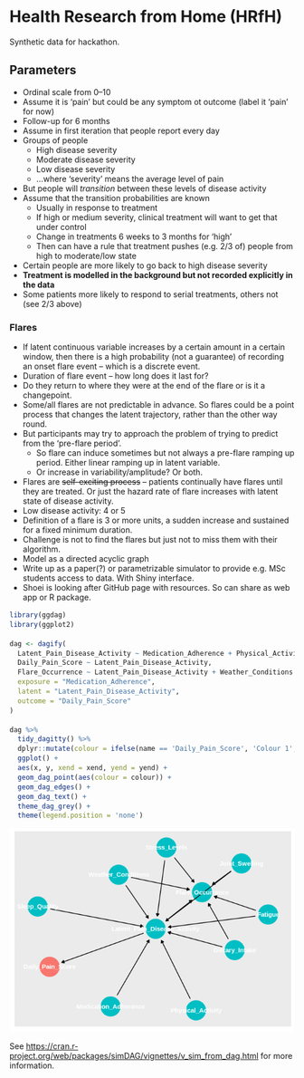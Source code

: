

# Health Research from Home (HRfH)

Synthetic data for hackathon.

## Parameters

- Ordinal scale from 0–10
- Assume it is ‘pain’ but could be any symptom ot outcome (label it
  ‘pain’ for now)
- Follow-up for 6 months
- Assume in first iteration that people report every day
- Groups of people
  - High disease severity
  - Moderate disease severity
  - Low disease severity
  - …where ‘severity’ means the average level of pain
- But people will *transition* between these levels of disease activity
- Assume that the transition probabilities are known
  - Usually in response to treatment
  - If high or medium severity, clinical treatment will want to get that
    under control
  - Change in treatments 6 weeks to 3 months for ‘high’
  - Then can have a rule that treatment pushes (e.g. 2/3 of) people from
    high to moderate/low state
- Certain people are more likely to go back to high disease severity
- **Treatment is modelled in the background but not recorded explicitly
  in the data**
- Some patients more likely to respond to serial treatments, others not
  (see 2/3 above)

### Flares

- If latent continuous variable increases by a certain amount in a
  certain window, then there is a high probability (not a guarantee) of
  recording an onset flare event – which is a discrete event.
- Duration of flare event – how long does it last for?
- Do they return to where they were at the end of the flare or is it a
  changepoint.
- Some/all flares are not predictable in advance. So flares could be a
  point process that changes the latent trajectory, rather than the
  other way round.
- But participants may try to approach the problem of trying to predict
  from the ‘pre-flare period’.
  - So flare can induce sometimes but not always a pre-flare ramping up
    period. Either linear ramping up in latent variable.
  - Or increase in variability/amplitude? Or both.
- Flares are ~~self-exciting process~~ – patients continually have
  flares until they are treated. Or just the hazard rate of flare
  increases with latent state of disease activity.
- Low disease activity: 4 or 5
- Definition of a flare is 3 or more units, a sudden increase and
  sustained for a fixed minimum duration.
- Challenge is not to find the flares but just not to miss them with
  their algorithm.
- Model as a directed acyclic graph
- Write up as a paper(?) or parametrizable simulator to provide e.g. MSc
  students access to data. With Shiny interface.
- Shoei is looking after GitHub page with resources. So can share as web
  app or R package.

``` r
library(ggdag)
library(ggplot2)

dag <- dagify(
  Latent_Pain_Disease_Activity ~ Medication_Adherence + Physical_Activity + Sleep_Quality + Weather_Conditions + Stress_Levels + Dietary_Intake + Joint_Swelling + Fatigue,
  Daily_Pain_Score ~ Latent_Pain_Disease_Activity,
  Flare_Occurrence ~ Latent_Pain_Disease_Activity + Weather_Conditions + Stress_Levels + Dietary_Intake + Joint_Swelling + Fatigue,
  exposure = "Medication_Adherence",
  latent = "Latent_Pain_Disease_Activity",
  outcome = "Daily_Pain_Score"
)

dag %>%
  tidy_dagitty() %>%
  dplyr::mutate(colour = ifelse(name == 'Daily_Pain_Score', 'Colour 1', 'Colour 2')) %>%
  ggplot() +
  aes(x, y, xend = xend, yend = yend) +
  geom_dag_point(aes(colour = colour)) +
  geom_dag_edges() +
  geom_dag_text() +
  theme_dag_grey() +
  theme(legend.position = 'none')
```

![](README_files/figure-commonmark/packages-1.png)

See
<https://cran.r-project.org/web/packages/simDAG/vignettes/v_sim_from_dag.html>
for more information.
